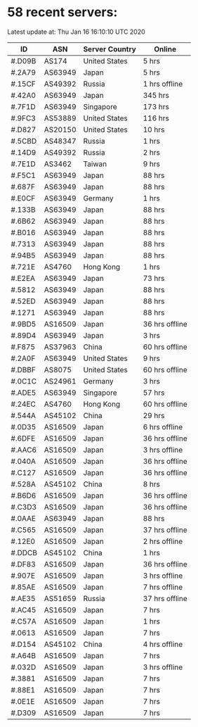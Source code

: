 # 58 recent servers:

Latest update at: Thu Jan 16 16:10:10 UTC 2020

| ID | ASN | Server Country | Online |
| -- | --- | -------------- | ------ |
| #.D09B | AS174 | United States | 5 hrs |
| #.2A79 | AS63949 | Japan | 5 hrs |
| #.15CF | AS49392 | Russia | 1 hrs offline |
| #.42A0 | AS63949 | Japan | 345 hrs |
| #.7F1D | AS63949 | Singapore | 173 hrs |
| #.9FC3 | AS53889 | United States | 116 hrs |
| #.D827 | AS20150 | United States | 10 hrs |
| #.5CBD | AS48347 | Russia | 1 hrs |
| #.14D9 | AS49392 | Russia | 2 hrs |
| #.7E1D | AS3462 | Taiwan | 9 hrs |
| #.F5C1 | AS63949 | Japan | 88 hrs |
| #.687F | AS63949 | Japan | 88 hrs |
| #.E0CF | AS63949 | Germany | 1 hrs |
| #.133B | AS63949 | Japan | 88 hrs |
| #.6B62 | AS63949 | Japan | 88 hrs |
| #.B016 | AS63949 | Japan | 88 hrs |
| #.7313 | AS63949 | Japan | 88 hrs |
| #.94B5 | AS63949 | Japan | 88 hrs |
| #.721E | AS4760 | Hong Kong | 1 hrs |
| #.E2EA | AS63949 | Japan | 73 hrs |
| #.5812 | AS63949 | Japan | 88 hrs |
| #.52ED | AS63949 | Japan | 88 hrs |
| #.1271 | AS63949 | Japan | 88 hrs |
| #.9BD5 | AS16509 | Japan | 36 hrs offline |
| #.89D4 | AS63949 | Japan | 3 hrs |
| #.F875 | AS37963 | China | 60 hrs offline |
| #.2A0F | AS63949 | United States | 9 hrs |
| #.DBBF | AS8075 | United States | 60 hrs offline |
| #.0C1C | AS24961 | Germany | 3 hrs |
| #.ADE5 | AS63949 | Singapore | 57 hrs |
| #.24EC | AS4760 | Hong Kong | 60 hrs offline |
| #.544A | AS45102 | China | 29 hrs |
| #.0D35 | AS16509 | Japan | 6 hrs offline |
| #.6DFE | AS16509 | Japan | 36 hrs offline |
| #.AAC6 | AS16509 | Japan | 3 hrs offline |
| #.040A | AS16509 | Japan | 36 hrs offline |
| #.C127 | AS16509 | Japan | 36 hrs offline |
| #.528A | AS45102 | China | 8 hrs |
| #.B6D6 | AS16509 | Japan | 36 hrs offline |
| #.C3D3 | AS16509 | Japan | 36 hrs offline |
| #.0AAE | AS63949 | Japan | 88 hrs |
| #.C565 | AS16509 | Japan | 37 hrs offline |
| #.12E0 | AS16509 | Japan | 2 hrs offline |
| #.DDCB | AS45102 | China | 1 hrs |
| #.DF83 | AS16509 | Japan | 36 hrs offline |
| #.907E | AS16509 | Japan | 3 hrs offline |
| #.85AE | AS16509 | Japan | 7 hrs offline |
| #.AE35 | AS51659 | Russia | 37 hrs offline |
| #.AC45 | AS16509 | Japan | 7 hrs |
| #.C57A | AS16509 | Japan | 1 hrs |
| #.0613 | AS16509 | Japan | 7 hrs |
| #.D154 | AS45102 | China | 4 hrs offline |
| #.A64B | AS16509 | Japan | 7 hrs |
| #.032D | AS16509 | Japan | 3 hrs offline |
| #.3881 | AS16509 | Japan | 7 hrs |
| #.88E1 | AS16509 | Japan | 7 hrs |
| #.0E1E | AS16509 | Japan | 7 hrs |
| #.D309 | AS16509 | Japan | 7 hrs |

